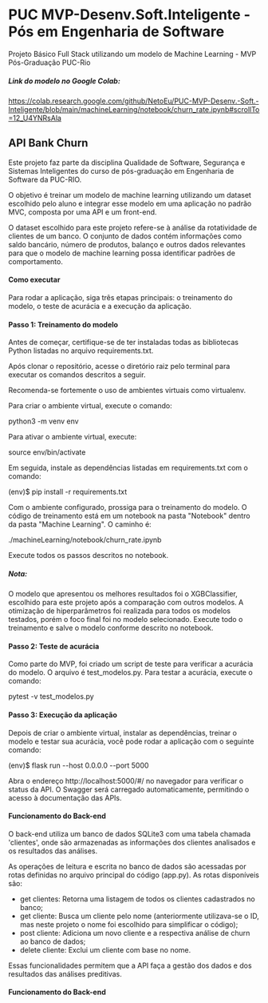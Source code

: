 # PUC MVP-Desenv.Soft.Inteligente - Pós em Engenharia de Software
Projeto Básico Full Stack utilizando um modelo de Machine Learning - MVP Pós-Graduação PUC-Rio

##### Link do modelo no Google Colab:
https://colab.research.google.com/github/NetoEu/PUC-MVP-Desenv.-Soft.-Inteligente/blob/main/machineLearning/notebook/churn_rate.ipynb#scrollTo=12_U4YNRsAla

## API Bank Churn
Este projeto faz parte da disciplina Qualidade de Software, Segurança e Sistemas Inteligentes do curso de pós-graduação em Engenharia de Software da PUC-RIO.

O objetivo é treinar um modelo de machine learning utilizando um dataset escolhido pelo aluno e integrar esse modelo em uma aplicação no padrão MVC, composta por uma API e um front-end.

O dataset escolhido para este projeto refere-se à análise da rotatividade de clientes de um banco. O conjunto de dados contém informações como saldo bancário, número de produtos, balanço e outros dados relevantes para que o modelo de machine learning possa identificar padrões de comportamento.

#### Como executar
Para rodar a aplicação, siga três etapas principais: o treinamento do modelo, o teste de acurácia e a execução da aplicação.

#### Passo 1: Treinamento do modelo
Antes de começar, certifique-se de ter instaladas todas as bibliotecas Python listadas no arquivo requirements.txt.

Após clonar o repositório, acesse o diretório raiz pelo terminal para executar os comandos descritos a seguir.

Recomenda-se fortemente o uso de ambientes virtuais como virtualenv.

Para criar o ambiente virtual, execute o comando:

python3 -m venv env

Para ativar o ambiente virtual, execute:

source env/bin/activate

Em seguida, instale as dependências listadas em requirements.txt com o comando:

(env)$ pip install -r requirements.txt

Com o ambiente configurado, prossiga para o treinamento do modelo. O código de treinamento está em um notebook na pasta "Notebook" dentro da pasta "Machine Learning". O caminho é:

./machineLearning/notebook/churn_rate.ipynb

Execute todos os passos descritos no notebook.

##### Nota:
O modelo que apresentou os melhores resultados foi o XGBClassifier, escolhido para este projeto após a comparação com outros modelos. A otimização de hiperparâmetros foi realizada para todos os modelos testados, porém o foco final foi no modelo selecionado. Execute todo o treinamento e salve o modelo conforme descrito no notebook.

#### Passo 2: Teste de acurácia
Como parte do MVP, foi criado um script de teste para verificar a acurácia do modelo. O arquivo é test_modelos.py. Para testar a acurácia, execute o comando:

pytest -v test_modelos.py

#### Passo 3: Execução da aplicação
Depois de criar o ambiente virtual, instalar as dependências, treinar o modelo e testar sua acurácia, você pode rodar a aplicação com o seguinte comando:

(env)$ flask run --host 0.0.0.0 --port 5000

Abra o endereço http://localhost:5000/#/ no navegador para verificar o status da API. O Swagger será carregado automaticamente, permitindo o acesso à documentação das APIs.

#### Funcionamento do Back-end
O back-end utiliza um banco de dados SQLite3 com uma tabela chamada 'clientes', onde são armazenadas as informações dos clientes analisados e os resultados das análises.

As operações de leitura e escrita no banco de dados são acessadas por rotas definidas no arquivo principal do código (app.py). As rotas disponíveis são:

- get clientes: Retorna uma listagem de todos os clientes cadastrados no banco;
- get cliente: Busca um cliente pelo nome (anteriormente utilizava-se o ID, mas neste projeto o nome foi escolhido para simplificar o código);
- post cliente: Adiciona um novo cliente e a respectiva análise de churn ao banco de dados;
- delete cliente: Exclui um cliente com base no nome.

Essas funcionalidades permitem que a API faça a gestão dos dados e dos resultados das análises preditivas.

#### Funcionamento do Back-end